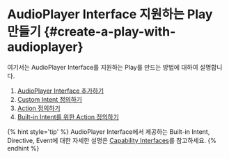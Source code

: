 AudioPlayer Interface 지원하는 Play 만들기 {#create-a-play-with-audioplayer}
====================
여기서는 AudioPlayer Interface를 지원하는 Play를 만드는 방법에 대하여 설명합니다.  

1. [AudioPlayer Interface 추가하기](/create-plays-with-play-builder/audioplayer-add-interface.md)
2. [Custom Intent 정의하기](/create-plays-with-play-builder/audioplayer-define-custom-intent.md)
3. [Action 정의하기](/create-plays-with-play-builder/audioplayer-define-action.md)
4. [Built-in Intent를 위한 Action 정의하기](/create-plays-with-play-builder/audioplayer-define-built-in-intent.md)

{% hint style='tip' %}
AudioPlayer Interface에서 제공하는 Built-in Intent, Directive, Event에 대한 자세한 설명은 [Capability Interfaces](/create-plays-with-play-builder/capability-interfaces.md)를 참고하세요.
{% endhint %}